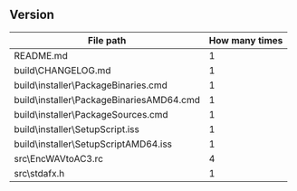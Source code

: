 ﻿## Version

| File path                                 | How many times  |
|-------------------------------------------|-----------------|
| README.md                                 | 1               |
| build\CHANGELOG.md                        | 1               |
| build\installer\PackageBinaries.cmd       | 1               |
| build\installer\PackageBinariesAMD64.cmd  | 1               |
| build\installer\PackageSources.cmd        | 1               |
| build\installer\SetupScript.iss           | 1               |
| build\installer\SetupScriptAMD64.iss      | 1               |
| src\EncWAVtoAC3.rc                        | 4               |
| src\stdafx.h                              | 1               |
